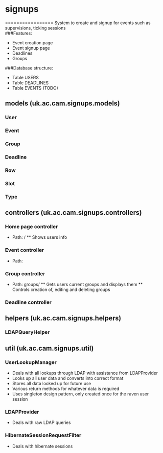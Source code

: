 # signups
=================
System to create and signup for events such as supervisions, ticking sessions<br/>
###Features:
* Event creation page
* Event signup page
* Deadlines
* Groups

###Database structure:
* Table USERS
* Table DEADLINES
* Table EVENTS
(TODO)

## models (uk.ac.cam.signups.models)
### User
### Event
### Group
### Deadline 
### Row
### Slot
### Type

## controllers (uk.ac.cam.signups.controllers)
### Home page controller
* Path: /
** Shows users info
### Event controller
* Path: 
### Group controller
* Path: groups/
** Gets users current groups and displays them 
** Controls creation of, editing and deleting groups
### Deadline controller

## helpers (uk.ac.cam.signups.helpers)
### LDAPQueryHelper

## util (uk.ac.cam.signups.util)
### UserLookupManager
* Deals with all lookups through LDAP with assistance from LDAPProvider
* Looks up all user data and converts into correct format
* Stores all data looked up for future use
* Various return methods for whatever data is required 
* Uses singleton design pattern, only created once for the raven user session
### LDAPProvider
* Deals with raw LDAP queries
### HibernateSessionRequestFilter
* Deals with hibernate sessions
